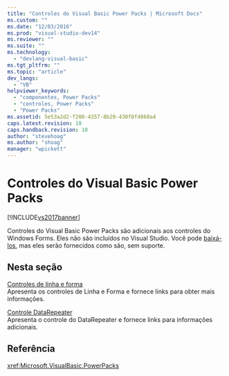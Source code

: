 ```yaml
---
title: "Controles do Visual Basic Power Packs | Microsoft Docs"
ms.custom: ""
ms.date: "12/03/2016"
ms.prod: "visual-studio-dev14"
ms.reviewer: ""
ms.suite: ""
ms.technology: 
  - "devlang-visual-basic"
ms.tgt_pltfrm: ""
ms.topic: "article"
dev_langs: 
  - "VB"
helpviewer_keywords: 
  - "componentes, Power Packs"
  - "controles, Power Packs"
  - "Power Packs"
ms.assetid: 5e53a2d2-f200-4357-8b20-430f8f4860a4
caps.latest.revision: 10
caps.handback.revision: 10
author: "stevehoag"
ms.author: "shoag"
manager: "wpickett"
---
```

# Controles do Visual Basic Power Packs
[!INCLUDE[vs2017banner](../../../csharp/includes/vs2017banner.md)]

Controles do Visual Basic Power Packs são adicionais aos controles do Windows Forms.  Eles não são incluídos no Visual Studio.  Você pode [baixá\-los](http://go.microsoft.com/fwlink/?LinkId=321343), mas eles serão fornecidos como são, sem suporte.  
  
## Nesta seção  
 [Controles de linha e forma](../../../visual-basic/developing-apps/windows-forms/line-and-shape-controls-visual-studio.md)  
 Apresenta os controles de Linha e Forma e fornece links para obter mais informações.  
  
 [Controle DataRepeater](../../../visual-basic/developing-apps/windows-forms/datarepeater-control-visual-studio.md)  
 Apresenta o controle do DataRepeater e fornece links para informações adicionais.  
  
## Referência  
 <xref:Microsoft.VisualBasic.PowerPacks>